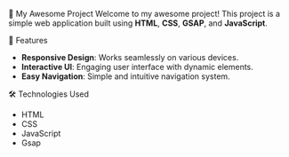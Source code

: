 🎉 My Awesome Project
Welcome to my awesome project! This project is a simple web application built using **HTML**, **CSS**, **GSAP**, and **JavaScript**. 

🌟 Features

- **Responsive Design**: Works seamlessly on various devices.
- **Interactive UI**: Engaging user interface with dynamic elements.
- **Easy Navigation**: Simple and intuitive navigation system.

🛠️ Technologies Used

- HTML
- CSS
- JavaScript
- Gsap 
